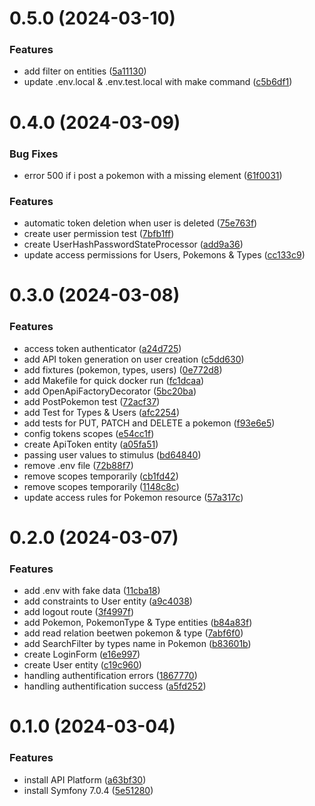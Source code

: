 # 0.5.0 (2024-03-10)

### Features


* add filter on entities ([5a11130](https://github.com/julienhouyet/Symfony-Pokemon-API/commit/5a111306dbc4fc13bbd3243573b5ba73606390ac))
* update .env.local & .env.test.local with make command ([c5b6df1](https://github.com/julienhouyet/Symfony-Pokemon-API/commit/c5b6df1ae6651f3ec3ea3b361cc67350332aaea8))



# 0.4.0 (2024-03-09)


### Bug Fixes

* error 500 if i post a pokemon with a missing element ([61f0031](https://github.com/julienhouyet/Symfony-Pokemon-API/commit/61f00318866d98339c4f0e21286219830cab8a90))


### Features

* automatic token deletion when user is deleted ([75e763f](https://github.com/julienhouyet/Symfony-Pokemon-API/commit/75e763f13bc1df49d60c6aba2db1126256512f96))
* create user permission test ([7bfb1ff](https://github.com/julienhouyet/Symfony-Pokemon-API/commit/7bfb1ff9d12b978af70322dd6b55eef45ade074f))
* create UserHashPasswordStateProcessor ([add9a36](https://github.com/julienhouyet/Symfony-Pokemon-API/commit/add9a36dcc3008e6c9eac130a6371827bf12a589))
* update access permissions for Users, Pokemons & Types ([cc133c9](https://github.com/julienhouyet/Symfony-Pokemon-API/commit/cc133c99b6e6db3ac3179efad77e2d234968bb4c))



# 0.3.0 (2024-03-08)

### Features

* access token authenticator ([a24d725](https://github.com/julienhouyet/Symfony-Pokemon-API/commit/a24d7258fbb03f6be33f4ccbd93b8a91db65fbd9))
* add API token generation on user creation ([c5dd630](https://github.com/julienhouyet/Symfony-Pokemon-API/commit/c5dd63001f1be17e173de65e74050772c6b79af9))
* add fixtures (pokemon, types, users) ([0e772d8](https://github.com/julienhouyet/Symfony-Pokemon-API/commit/0e772d83476dac7b18e6b30621710184b01e87aa))
* add Makefile for quick docker run ([fc1dcaa](https://github.com/julienhouyet/Symfony-Pokemon-API/commit/fc1dcaa867c704531c07ecce69bcb94675629ecc))
* add OpenApiFactoryDecorator ([5bc20ba](https://github.com/julienhouyet/Symfony-Pokemon-API/commit/5bc20bad6fbca1e241fd85031ecdc959ad76c8ad))
* add PostPokemon test ([72acf37](https://github.com/julienhouyet/Symfony-Pokemon-API/commit/72acf370cfcb56e6cdcf413d8849f433effe2141))
* add Test for Types & Users ([afc2254](https://github.com/julienhouyet/Symfony-Pokemon-API/commit/afc225403170b1c254735b3481008e1dc661553d))
* add tests for PUT, PATCH and DELETE a pokemon ([f93e6e5](https://github.com/julienhouyet/Symfony-Pokemon-API/commit/f93e6e5bedc9451f88a96499dddddf5badbadbd1))
* config tokens scopes ([e54cc1f](https://github.com/julienhouyet/Symfony-Pokemon-API/commit/e54cc1f722186adcd0a80f6d22d17c9ba4154275))
* create ApiToken entity ([a05fa51](https://github.com/julienhouyet/Symfony-Pokemon-API/commit/a05fa5122bff99b36d1a2a2c8e3cc598c8c21519))
* passing user values to stimulus ([bd64840](https://github.com/julienhouyet/Symfony-Pokemon-API/commit/bd64840991d367bd7432765666183b27b825898c))
* remove .env file ([72b88f7](https://github.com/julienhouyet/Symfony-Pokemon-API/commit/72b88f7e4d0f5ecf0386db8ecde55c5b2ce6506b))
* remove scopes temporarily ([cb1fd42](https://github.com/julienhouyet/Symfony-Pokemon-API/commit/cb1fd425525817a05eaa030896db0a72d413477b))
* remove scopes temporarily ([1148c8c](https://github.com/julienhouyet/Symfony-Pokemon-API/commit/1148c8cd9d3c56c52db51020aa179932676e6893))
* update access rules for Pokemon resource ([57a317c](https://github.com/julienhouyet/Symfony-Pokemon-API/commit/57a317ce972a853fd5ab5c2232972fe7a5fff7b8))

# 0.2.0 (2024-03-07)

### Features

* add .env with fake data ([11cba18](https://github.com/julienhouyet/Symfony-Pokemon-API/commit/11cba184e0b9b220e11d6f9c5398b1979042f50d))
* add constraints to User entity ([a9c4038](https://github.com/julienhouyet/Symfony-Pokemon-API/commit/a9c4038e7edd7b8ebac384c5ee28ac2dc62ad356))
* add logout route ([3f4997f](https://github.com/julienhouyet/Symfony-Pokemon-API/commit/3f4997fadeaa3452daf8fd5b264bae39166f0270))
* add Pokemon, PokemonType & Type entities ([b84a83f](https://github.com/julienhouyet/Symfony-Pokemon-API/commit/b84a83fdb1c91a9f0da35a44b09c1615d623f014))
* add read relation beetwen pokemon & type ([7abf6f0](https://github.com/julienhouyet/Symfony-Pokemon-API/commit/7abf6f0317ab6bc003a8eed2e7c22d753e66ecf8))
* add SearchFilter by types name in Pokemon ([b83601b](https://github.com/julienhouyet/Symfony-Pokemon-API/commit/b83601b3424bd19e8a4c83d8366cf095737ac1c9))
* create LoginForm ([e16e997](https://github.com/julienhouyet/Symfony-Pokemon-API/commit/e16e997fb244f40634c8c5dcd18ecbab2af3c385))
* create User entity ([c19c960](https://github.com/julienhouyet/Symfony-Pokemon-API/commit/c19c960ce9ad4f0a84a339f3c9f5c3b8d3d9b06e))
* handling authentification errors ([1867770](https://github.com/julienhouyet/Symfony-Pokemon-API/commit/1867770a2b76df5f80830745c43b0a9a1479f9d6))
* handling authentification success ([a5fd252](https://github.com/julienhouyet/Symfony-Pokemon-API/commit/a5fd25289aba587802a10842a1a8477d9ce6fbd5))

# 0.1.0 (2024-03-04)

### Features

* install API Platform ([a63bf30](https://github.com/julienhouyet/Symfony-Pokemon-API/commit/a63bf309b23b08aeddec0429aa1c2999d5500d93))
* install Symfony 7.0.4 ([5e51280](https://github.com/julienhouyet/Symfony-Pokemon-API/commit/5e51280a0043d3ca10e1cf3f1666af58d56c7812))